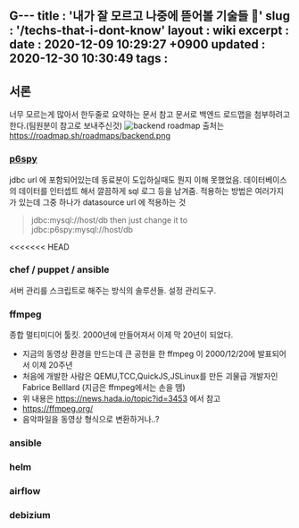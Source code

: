 G---
title   : '내가 잘 모르고 나중에 뜯어볼 기술들 🤔' 
slug  : '/techs-that-i-dont-know'
layout  : wiki 
excerpt : 
date    : 2020-12-09 10:29:27 +0900
updated : 2020-12-30 10:30:49
tags    : 
---

## 서론
너무 모르는게 많아서 한두줄로 요약하는 문서 
참고 문서로 백엔드 로드맵을 첨부하려고한다.(팀원분이 참고로 보내주신것) 
![backend roadmap](./backend.png)
출처는 https://roadmap.sh/roadmaps/backend.png 

### [p6spy](https://github.com/p6spy/p6spy)
jdbc url 에 포함되어있는데 동료분이 도입하실때도 뭔지 이해 못했었음. 데이터베이스의 데이터를 인터셉트 해서 깔끔하게 sql 로그 등을 남겨줌. 적용하는 방법은 여러가지가 있는데 그중 하나가 datasource url 에 적용하는 것 
> jdbc:mysql://host/db then just change it to jdbc:p6spy:mysql://host/db

<<<<<<< HEAD
### chef / puppet / ansible 
서버 관리를 스크립트로 해주는 방식의 솔루션들. 설정 관리도구.

### ffmpeg 
종합 멀티미디어 툴킷. 2000년에 만들어져서 이제 막 20년이 되었다. 
- 지금의 동영상 환경을 만드는데 큰 공헌을 한 ffmpeg 이 2000/12/20에 발표되어서 이제 20주년
- 처음에 개발한 사람은 QEMU,TCC,QuickJS,JSLinux를 만든 괴물급 개발자인 Fabrice Belllard (지금은 ffmpeg에서는 손을 뗌)
- 위 내용은 https://news.hada.io/topic?id=3453   에서 참고 
- https://ffmpeg.org/
- 음악파일을 동영상 형식으로 변환하거나..? 
  

### ansible 

### helm 

### airflow

### debizium

